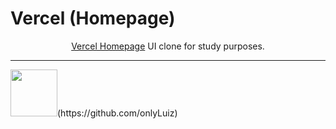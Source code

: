 <h1>
Vercel (Homepage)
</h1>

<p align="center"><a href="https://vercel.com">Vercel Homepage</a> UI clone for study purposes.</p>

<hr>
<img src="![image](https://user-images.githubusercontent.com/71404614/128269540-eedb2e33-f09f-41b2-972e-f3be77597b35.png)
"
" width="75px;"/>(https://github.com/onlyLuiz)
